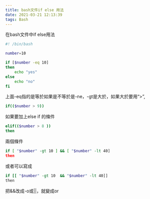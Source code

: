 ```yaml
---
title: bash文件if else 用法
date: 2021-03-21 12:13:39
tags: Bash
---
```


在bash文件中if else用法

```bash
#! /bin/bash

number=10

if [$number -eq 10]
then 
	echo "yes"
else 
	echo "no"
fi
```

上面-eq指的是等於如果是不等於是-ne，-gt是大於，如果大於要用“>”,

```bash
if(($number > 9))
```

如果要加上else if 的條件
```bash
elif(($number > 8 ))
then
```
兩個條件
```bash
if [ "$number" -gt 10 ] && [ "$number" -lt 40]
then
```
或者可以寫成
```bash
if [[ "$number" -gt 10  && "$number" -lt 40]]
then
```
把&&改成-o或||，就變成or
